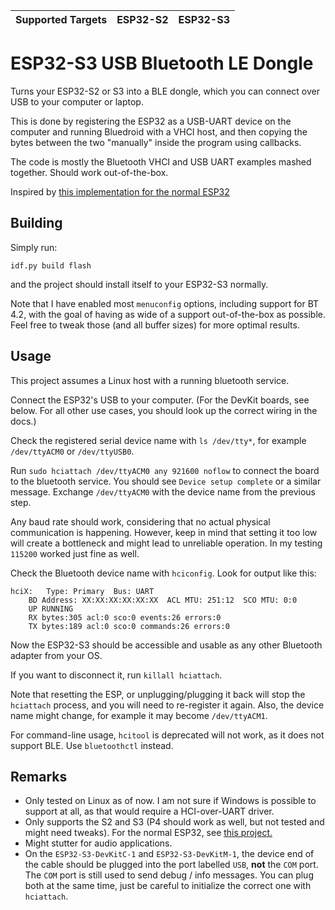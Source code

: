 | Supported Targets | ESP32-S2 | ESP32-S3 |
| ----------------- | -------- | -------- |

# ESP32-S3 USB Bluetooth LE Dongle

Turns your ESP32-S2 or S3 into a BLE dongle, which you can connect over USB to your computer or laptop.

This is done by registering the ESP32 as a USB-UART device on the computer and running Bluedroid with a VHCI host, and then copying the bytes between the two "manually" inside the program using callbacks.

The code is mostly the Bluetooth VHCI and USB UART examples mashed together. Should work out-of-the-box.

Inspired by [this implementation for the normal ESP32](https://github.com/dakhnod/ESP32-Bluetooth-USB-dongle)

## Building

Simply run:
```
idf.py build flash
```
and the project should install itself to your ESP32-S3 normally.

Note that I have enabled most `menuconfig` options, including support for BT 4.2, with the goal of having as wide of a support out-of-the-box as possible. Feel free to tweak those (and all buffer sizes) for more optimal results.

## Usage

This project assumes a Linux host with a running bluetooth service.

Connect the ESP32's USB to your computer. (For the DevKit boards, see below. For all other use cases, you should look up the correct wiring in the docs.)

Check the registered serial device name with `ls /dev/tty*`, for example `/dev/ttyACM0` or `/dev/ttyUSB0`.

Run `sudo hciattach /dev/ttyACM0 any 921600 noflow` to connect the board to the bluetooth service. You should see `Device setup complete` or a similar message. Exchange `/dev/ttyACM0` with the device name from the previous step.

Any baud rate should work, considering that no actual physical communication is happening. However, keep in mind that setting it too low will create a bottleneck and might lead to unreliable operation. In my testing `115200` worked just fine as well.

Check the Bluetooth device name with `hciconfig`. Look for output like this:
```
hciX:	Type: Primary  Bus: UART
	BD Address: XX:XX:XX:XX:XX:XX  ACL MTU: 251:12  SCO MTU: 0:0
	UP RUNNING 
	RX bytes:305 acl:0 sco:0 events:26 errors:0
	TX bytes:189 acl:0 sco:0 commands:26 errors:0

```

Now the ESP32-S3 should be accessible and usable as any other Bluetooth adapter from your OS.

If you want to disconnect it, run `killall hciattach`.

Note that resetting the ESP, or unplugging/plugging it back will stop the `hciattach` process, and you will need to re-register it again. Also, the device name might change, for example it may become `/dev/ttyACM1`.

For command-line usage, `hcitool` is deprecated will not work, as it does not support BLE. Use `bluetoothctl` instead.

## Remarks

- Only tested on Linux as of now. I am not sure if Windows is possible to support at all, as that would require a HCI-over-UART driver.
- Only supports the S2 and S3 (P4 should work as well, but not tested and might need tweaks). For the normal ESP32, see [this project.](https://github.com/dakhnod/ESP32-Bluetooth-USB-dongle)
- Might stutter for audio applications.
- On the `ESP32-S3-DevKitC-1` and `ESP32-S3-DevKitM-1`, the device end of the cable should be plugged into the port labelled `USB`, **not** the `COM` port. The `COM` port is still used to send debug / info messages. You can plug both at the same time, just be careful to initialize the correct one with `hciattach`.


